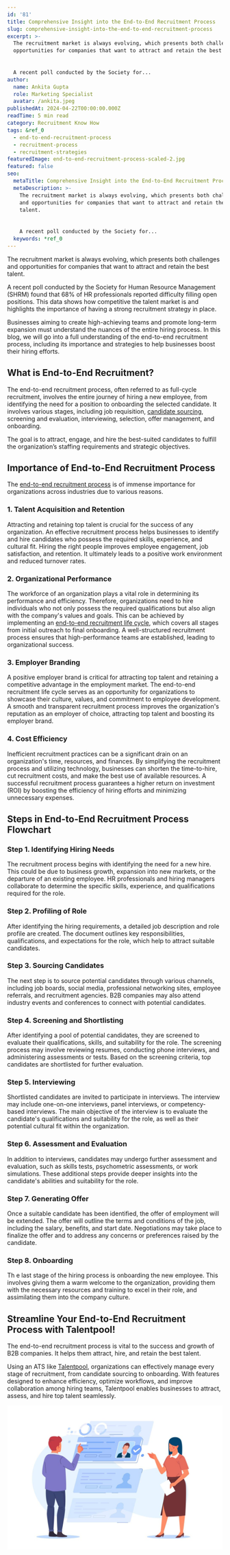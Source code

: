 ```yaml
---
id: '81'
title: Comprehensive Insight into the End-to-End Recruitment Process
slug: comprehensive-insight-into-the-end-to-end-recruitment-process
excerpt: >-
  The recruitment market is always evolving, which presents both challenges and
  opportunities for companies that want to attract and retain the best talent.


  A recent poll conducted by the Society for...
author:
  name: Ankita Gupta
  role: Marketing Specialist
  avatar: /ankita.jpeg
publishedAt: 2024-04-22T00:00:00.000Z
readTime: 5 min read
category: Recruitment Know How
tags: &ref_0
  - end-to-end-recruitment-process
  - recruitment-process
  - recruitment-strategies
featuredImage: end-to-end-recruitment-process-scaled-2.jpg
featured: false
seo:
  metaTitle: Comprehensive Insight into the End-to-End Recruitment Process
  metaDescription: >-
    The recruitment market is always evolving, which presents both challenges
    and opportunities for companies that want to attract and retain the best
    talent.


    A recent poll conducted by the Society for...
  keywords: *ref_0
---
```


The recruitment market is always evolving, which presents both challenges and opportunities for companies that want to attract and retain the best talent.

A recent poll conducted by the Society for Human Resource Management (SHRM) found that 68% of HR professionals reported difficulty filling open positions. This data shows how competitive the talent market is and highlights the importance of having a strong recruitment strategy in place.

Businesses aiming to create high-achieving teams and promote long-term expansion must understand the nuances of the entire hiring process. In this blog, we will go into a full understanding of the end-to-end recruitment process, including its importance and strategies to help businesses boost their hiring efforts.

## **What is End-to-End Recruitment?**

The end-to-end recruitment process, often referred to as full-cycle recruitment, involves the entire journey of hiring a new employee, from identifying the need for a position to onboarding the selected candidate. It involves various stages, including job requisition, [candidate sourcing](/candidate-sourcing-software/), screening and evaluation, interviewing, selection, offer management, and onboarding.

The goal is to attract, engage, and hire the best-suited candidates to fulfill the organization’s staffing requirements and strategic objectives.

## **Importance of End-to-End Recruitment Process**

The [end-to-end recruitment process](https://www.thetalentpool.ai/end-to-end-recruitment-process-lifecycle/) is of immense importance for organizations across industries due to various reasons.

### 1\. Talent Acquisition and Retention

Attracting and retaining top talent is crucial for the success of any organization. An effective recruitment process helps businesses to identify and hire candidates who possess the required skills, experience, and cultural fit. Hiring the right people improves employee engagement, job satisfaction, and retention. It ultimately leads to a positive work environment and reduced turnover rates.

### 2\. Organizational Performance

The workforce of an organization plays a vital role in determining its performance and efficiency. Therefore, organizations need to hire individuals who not only possess the required qualifications but also align with the company's values and goals. This can be achieved by implementing an [end-to-end recruitment life cycle](https://www.thetalentpool.ai/end-to-end-recruitment-process-lifecycle/), which covers all stages from initial outreach to final onboarding. A well-structured recruitment process ensures that high-performance teams are established, leading to organizational success.

### 3\. Employer Branding

A positive employer brand is critical for attracting top talent and retaining a competitive advantage in the employment market. The end-to-end recruitment life cycle serves as an opportunity for organizations to showcase their culture, values, and commitment to employee development. A smooth and transparent recruitment process improves the organization's reputation as an employer of choice, attracting top talent and boosting its employer brand.

### 4\. Cost Efficiency

Inefficient recruitment practices can be a significant drain on an organization's time, resources, and finances. By simplifying the recruitment process and utilizing technology, businesses can shorten the time-to-hire, cut recruitment costs, and make the best use of available resources. A successful recruitment process guarantees a higher return on investment (ROI) by boosting the efficiency of hiring efforts and minimizing unnecessary expenses.

## **Steps in End-to-End Recruitment Process Flowchart**

### Step 1. Identifying Hiring Needs

The recruitment process begins with identifying the need for a new hire. This could be due to business growth, expansion into new markets, or the departure of an existing employee. HR professionals and hiring managers collaborate to determine the specific skills, experience, and qualifications required for the role.

### Step 2. Profiling of Role

After identifying the hiring requirements, a detailed job description and role profile are created. The document outlines key responsibilities, qualifications, and expectations for the role, which help to attract suitable candidates.

### Step 3. Sourcing Candidates

The next step is to source potential candidates through various channels, including job boards, social media, professional networking sites, employee referrals, and recruitment agencies. B2B companies may also attend industry events and conferences to connect with potential candidates.

### Step 4. Screening and Shortlisting

After identifying a pool of potential candidates, they are screened to evaluate their qualifications, skills, and suitability for the role. The screening process may involve reviewing resumes, conducting phone interviews, and administering assessments or tests. Based on the screening criteria, top candidates are shortlisted for further evaluation.

### Step 5. Interviewing

Shortlisted candidates are invited to participate in interviews. The interview may include one-on-one interviews, panel interviews, or competency-based interviews. The main objective of the interview is to evaluate the candidate's qualifications and suitability for the role, as well as their potential cultural fit within the organization.

### Step 6. Assessment and Evaluation

In addition to interviews, candidates may undergo further assessment and evaluation, such as skills tests, psychometric assessments, or work simulations. These additional steps provide deeper insights into the candidate's abilities and suitability for the role.

### Step 7. Generating Offer

Once a suitable candidate has been identified, the offer of employment will be extended. The offer will outline the terms and conditions of the job, including the salary, benefits, and start date. Negotiations may take place to finalize the offer and to address any concerns or preferences raised by the candidate.

### Step 8. Onboarding

Th e last stage of the hiring process is onboarding the new employee. This involves giving them a warm welcome to the organization, providing them with the necessary resources and training to excel in their role, and assimilating them into the company culture.

## **Streamline Your End-to-End Recruitment Process with Talentpool!**

The end-to-end recruitment process is vital to the success and growth of B2B companies. It helps them attract, hire, and retain the best talent.

Using an ATS like [Talentpool](https://www.thetalentpool.ai/), organizations can effectively manage every stage of recruitment, from candidate sourcing to onboarding. With features designed to enhance efficiency, optimize workflows, and improve collaboration among hiring teams, Talentpool enables businesses to attract, assess, and hire top talent seamlessly.

![Candidate Engagement strategies](images/9430580_4151017-1024x683.jpg)
